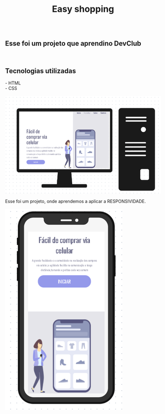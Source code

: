 
<h1 align="center"> Easy shopping </h1>
<br>
<br>
<h2>Esse foi um projeto que aprendino DevClub</h2>
<br>
<h2> Tecnologias utilizadas</h2>
- HTML
<BR>
- CSS
<br>

<br>

<img src="https://github.com/BrunaCarolinaabb/easy-shopping/blob/master/logo/pc%20final.png?raw=true"/>

Esse foi um projeto, onde aprendemos a aplicar a RESPONSIVIDADE.
<br>
<br>
<img src="https://github.com/BrunaCarolinaabb/easy-shopping/blob/master/logo/celular.png?raw=true "/>
